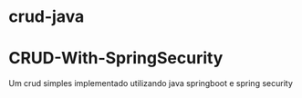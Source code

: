 # crud-java
# CRUD-With-SpringSecurity
Um crud simples implementado utilizando java springboot e spring security
